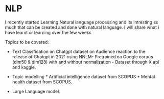 # NLP

I recently started Learning Natural language processing and its intresting so much that can be created and done with natural language. I will share what i have learnt or learning over the few weeks.

Topics to be covered:  

  * Text Classfication on Chatgpt dataset on Audience reaction to the release of Chatgpt in 2021 using NNLM- Pretrained on Google corpus (dim50 & dim128) with and without normalization
        - Dataset through X api and kaggle.

  * Topic modelling
        * Artificial intelligence dataset from SCOPUS 
        * Mental health dataset from SCOPUS.
 * Large Language model.



